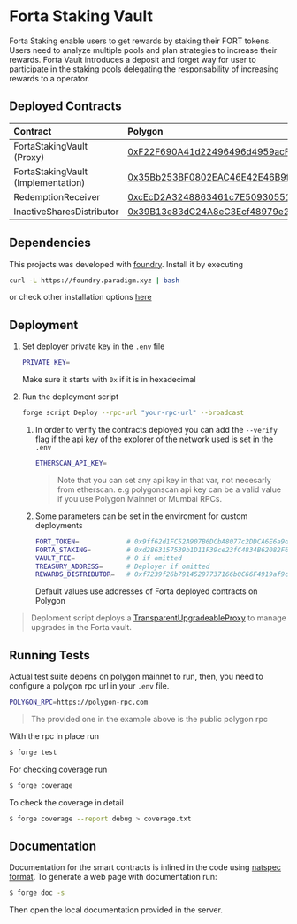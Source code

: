 # Forta Staking Vault

Forta Staking enable users to get rewards by staking their FORT tokens. Users need to analyze multiple pools and plan strategies to increase their rewards. Forta Vault introduces a deposit and forget way for user to participate in the staking pools delegating the responsability of increasing rewards to a operator.

## Deployed Contracts

| Contract                           | Polygon                                                                                                                       |
| :--------------------------------- | :---------------------------------------------------------------------------------------------------------------------------- |
| FortaStakingVault (Proxy)          | [0xF22F690A41d22496496d4959acFFf0f3baCC24F1](https://polygonscan.com/address/0xf22f690a41d22496496d4959acfff0f3bacc24f1#code) |
| FortaStakingVault (Implementation) | [0x35Bb253BF0802EAC46E42E46B9fA697a250aBA01](https://polygonscan.com/address/0x35bb253bf0802eac46e42e46b9fa697a250aba01#code) |
| RedemptionReceiver                 | [0xcEcD2A3248863461c7E50930551E78CBea3098F1](https://polygonscan.com/address/0xcecd2a3248863461c7e50930551e78cbea3098f1#code) |
| InactiveSharesDistributor          | [0x39B13e83dC24A8eC3Ecf48979e22860C1921ce69](https://polygonscan.com/address/0x39b13e83dc24a8ec3ecf48979e22860c1921ce69#code) |

## Dependencies

This projects was developed with [foundry](https://book.getfoundry.sh/). Install it by executing

```bash
curl -L https://foundry.paradigm.xyz | bash
```

or check other installation options [here](https://book.getfoundry.sh/getting-started/installation)

## Deployment

1.  Set deployer private key in the `.env` file
    ```bash
    PRIVATE_KEY=
    ```
    Make sure it starts with `0x` if it is in hexadecimal
2.  Run the deployment script

    ```bash
    forge script Deploy --rpc-url "your-rpc-url" --broadcast
    ```

    1.  In order to verify the contracts deployed you can add the `--verify` flag if the api key of the explorer of the network used is set in the `.env`
        ```bash
        ETHERSCAN_API_KEY=
        ```
        > Note that you can set any api key in that var, not necesarly from etherscan. e.g polygonscan api key can be a valid value if you use Polygon Mainnet or Mumbai RPCs.
    2.  Some parameters can be set in the enviroment for custom deployments

        ```bash
        FORT_TOKEN=            # 0x9ff62d1FC52A907B6DCbA8077c2DDCA6E6a9d3e1 if omitted
        FORTA_STAKING=         # 0xd2863157539b1D11F39ce23fC4834B62082F6874 if ommitted
        VAULT_FEE=             # 0 if omitted
        TREASURY_ADDRESS=      # Deployer if omitted
        REWARDS_DISTRIBUTOR=   # 0xf7239f26b79145297737166b0C66F4919af9c507 if omitted
        ```

        Default values use addresses of Forta deployed contracts on Polygon

> Deploment script deploys a [TransparentUpgradeableProxy](https://github.com/OpenZeppelin/openzeppelin-contracts/blob/master/contracts/proxy/transparent/TransparentUpgradeableProxy.sol) to manage upgrades in the Forta vault.

## Running Tests

Actual test suite depens on polygon mainnet to run, then, you need to configure a polygon rpc url in your `.env` file.

```bash
POLYGON_RPC=https://polygon-rpc.com
```

> The provided one in the example above is the public polygon rpc

With the rpc in place run

```bash
$ forge test
```

For checking coverage run

```bash
$ forge coverage
```

To check the coverage in detail

```bash
$ forge coverage --report debug > coverage.txt
```

## Documentation

Documentation for the smart contracts is inlined in the code using [natspec format](https://docs.soliditylang.org/en/latest/natspec-format.html). To generate a web page with documentation run:

```bash
$ forge doc -s
```

Then open the local documentation provided in the server.

